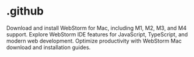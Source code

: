 # .github
Download and install WebStorm for Mac, including M1, M2, M3, and M4 support. Explore WebStorm IDE features for JavaScript, TypeScript, and modern web development. Optimize productivity with WebStorm Mac download and installation guides.
